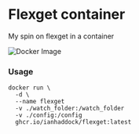 # Flexget container

My spin on flexget in a container

![Docker Image](https://github.com/ianhaddock/flexget/actions/workflows/docker-image.yml/badge.svg)

### Usage

```
docker run \
  -d \
  --name flexget
  -v ./watch_folder:/watch_folder
  -v ./config:/config
  ghcr.io/ianhaddock/flexget:latest
```
